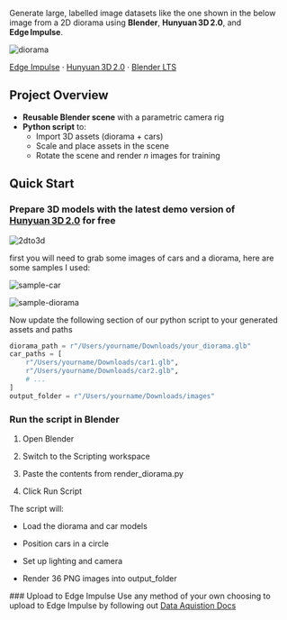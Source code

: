 Generate large, labelled image datasets like the one shown in the below image from a 2D diorama using **Blender**, **Hunyuan 3D 2.0**, and **Edge Impulse**.

![diorama](https://github.com/user-attachments/assets/e6abb44a-6038-4f67-9716-603aa009f3d0)


[Edge Impulse](https://studio.edgeimpulse.com/) · [Hunyuan 3D 2.0](https://github.com/Tencent/Hunyuan3D) · [Blender LTS](https://www.blender.org/download/)




## Project Overview


- **Reusable Blender scene** with a parametric camera rig  
- **Python script** to:
  - Import 3D assets (diorama + cars)  
  - Scale and place assets in the scene  
  - Rotate the scene and render *n* images for training



## Quick Start

### Prepare 3D models with the latest demo version of [Hunyuan 3D 2.0](https://github.com/Tencent/Hunyuan3D) for free

![2dto3d](https://github.com/user-attachments/assets/05f4bad6-3c37-4f50-8c07-fe92cf8d4c61)


first you will need to grab some images of cars and a diorama, here are some samples I used:

![sample-car](https://github.com/user-attachments/assets/1be31127-6d88-4412-9780-a641eaf52a72)

![sample-diorama](https://github.com/user-attachments/assets/a2df94ea-de39-4b3b-97d2-5e24db5de64b)

Now update the following section of our python script to your generated assets and paths

```python
diorama_path = r"/Users/yourname/Downloads/your_diorama.glb"
car_paths = [
    r"/Users/yourname/Downloads/car1.glb",
    r"/Users/yourname/Downloads/car2.glb",
    # ...
]
output_folder = r"/Users/yourname/Downloads/images"
```

### Run the script in Blender
1. Open Blender

2. Switch to the Scripting workspace

3. Paste the contents from render_diorama.py

4. Click Run Script

The script will:

* Load the diorama and car models

* Position cars in a circle

* Set up lighting and camera

* Render 36 PNG images into output_folder

### Upload to Edge Impulse
Use any method of your own choosing to upload to Edge Impulse by following out [Data Aquistion Docs](https://docs.edgeimpulse.com/docs/edge-impulse-studio/data-acquisition)
